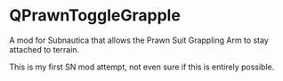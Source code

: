 # QPrawnToggleGrapple
A mod for Subnautica that allows the Prawn Suit Grappling Arm to stay attached to terrain.

This is my first SN mod attempt, not even sure if this is entirely possible.
